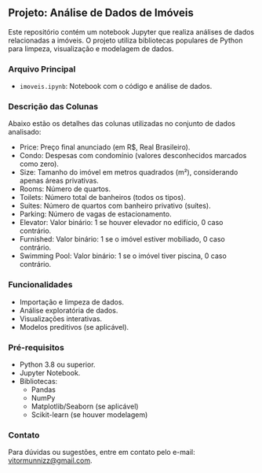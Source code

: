 ## Projeto: Análise de Dados de Imóveis

Este repositório contém um notebook Jupyter que realiza análises de dados relacionadas a imóveis. O projeto utiliza bibliotecas populares de Python para limpeza, visualização e modelagem de dados.

### Arquivo Principal

- `imoveis.ipynb`: Notebook com o código e análise de dados.

### Descrição das Colunas
Abaixo estão os detalhes das colunas utilizadas no conjunto de dados analisado:

- Price: Preço final anunciado (em R$, Real Brasileiro).
- Condo: Despesas com condomínio (valores desconhecidos marcados como zero).
- Size: Tamanho do imóvel em metros quadrados (m²), considerando apenas áreas privativas.
- Rooms: Número de quartos.
- Toilets: Número total de banheiros (todos os tipos).
- Suites: Número de quartos com banheiro privativo (suítes).
- Parking: Número de vagas de estacionamento.
- Elevator: Valor binário: 1 se houver elevador no edifício, 0 caso contrário.
- Furnished: Valor binário: 1 se o imóvel estiver mobiliado, 0 caso contrário.
- Swimming Pool: Valor binário: 1 se o imóvel tiver piscina, 0 caso contrário.

### Funcionalidades

- Importação e limpeza de dados.
- Análise exploratória de dados.
- Visualizações interativas.
- Modelos preditivos (se aplicável).

### Pré-requisitos

- Python 3.8 ou superior.
- Jupyter Notebook.
- Bibliotecas:
  - Pandas
  - NumPy
  - Matplotlib/Seaborn (se aplicável)
  - Scikit-learn (se houver modelagem)

### Contato

Para dúvidas ou sugestões, entre em contato pelo e-mail: [vitormunnizz@gmail.com](mailto:vitormunnizz@gmail.com).
